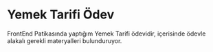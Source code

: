 # Yemek Tarifi Ödev
FrontEnd Patikasında yaptığım Yemek Tarifi ödevidir, içerisinde ödevle alakalı gerekli materyalleri bulunduruyor.
